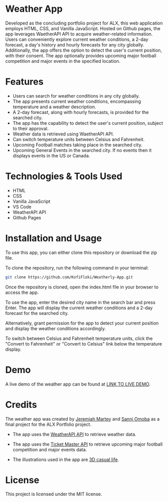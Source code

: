# Weather App
Developed as the concluding portfolio project for ALX, this web application employs HTML, CSS, and Vanilla JavaScript. Hosted on Github pages, the app leverages WaetherAPI API to acquire weather-related information. Users can conveniently explore current weather conditions, a 2-day forecast, a day's history and hourly forecasts for any city globally. Additionally, the app offers the option to detect the user's current position, with their consent. The app optionally provides upcoming major football competition and major events in the specified location.

# Features
- Users can search for weather conditions in any city globally.
- The app presents current weather conditions, encompassing temperature and a weather description.
- A 2-day forecast, along with hourly forecasts, is provided for the searched city.
- The app has the capability to detect the user's current position, subject to their approval.
- Weather data is retrieved using WaetherAPI API.
- Can switch temperature units between Celsius and Fahrenheit.
- Upcoming Football matches taking place in the searched city.
- Upcoming General Events in the searched city. If no events then it displays events in the US or Canada.

# Technologies & Tools Used
- HTML
- CSS
- Vanilla JavaScript
- VS Code
- WeatherAPI API
- Github Pages

# Installation and Usage
To use this app, you can either clone this repository or download the zip file.

To clone the repository, run the following command in your terminal:
```bash
git clone https://github.com/KofiFloki/Weatherly-App.git
```

Once the repository is cloned, open the index.html file in your browser to access the app.

To use the app, enter the desired city name in the search bar and press Enter. The app will display the current weather conditions and a 2-day forecast for the searched city.

Alternatively, grant permission for the app to detect your current position and display the weather conditions accordingly.

To switch between Celsius and Fahrenheit temperature units, click the "Convert to Fahrenheit" or "Convert to Celsius" link below the temperature display.

# Demo
A live demo of the weather app can be found at [LINK TO LIVE DEMO](https://watch.screencastify.com/v/5BYupNIFFZghuGoQA5f5).

# Credits
The weather app was created by [Jeremiah Martey](https://github.com/KofiFLoki) and [Sanni Omoba](https://github.com/OmobaVI) as a final project for the ALX Portfolio project.

- The app uses the [WeatherAPI API](https://www.weatherapi.com/) to retrieve weather data.

- The app uses the [Ticket Master API](https://app.ticketmaster.com/) to retrieve upcoming major football competition and major events data.

- The illustrations used in the app are [3D casual life](https://icons8.com/illustrations/style--3d-casual-life).

# License
This project is licensed under the MIT license.